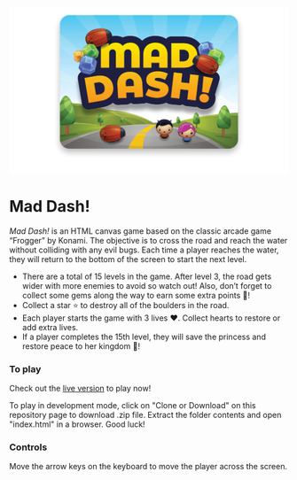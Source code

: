 ![Screenshot of Mad Dash](images/mad_dash.jpg)

# Mad Dash!

_Mad Dash!_ is an HTML canvas game based on the classic arcade game “Frogger” by Konami. The objective is to cross the road and reach the water without colliding with any evil bugs. Each time a player reaches the water, they will return to the bottom of the screen to start the next level.

- There are a total of 15 levels in the game. After level 3, the road gets wider with more enemies to avoid so watch out! Also, don’t forget to collect some gems along the way to earn some extra points 💎!
- Collect a star ⭐️ to destroy all of the boulders in the road.
- Each player starts the game with 3 lives ❤️. Collect hearts to restore or add extra lives.
- If a player completes the 15th level, they will save the princess and restore peace to her kingdom 👑!

### To play

Check out the [live version](https://mattrdiamond.github.io/Mad-Dash/) to play now!

To play in development mode, click on "Clone or Download" on this repository page to download .zip file. Extract the folder contents and open "index.html" in a browser. Good luck!

### Controls

Move the arrow keys on the keyboard to move the player across the screen.
